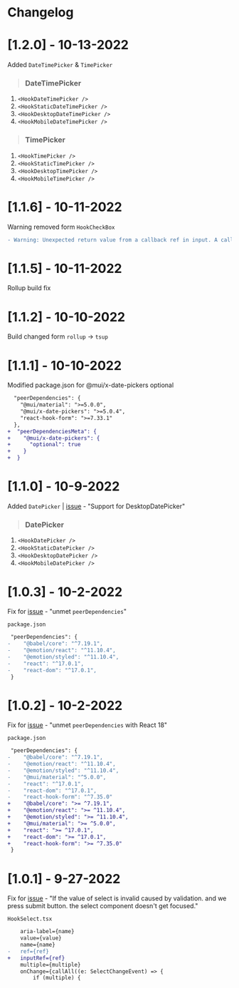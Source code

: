 # Changelog

# [1.2.0] - 10-13-2022

Added `DateTimePicker` & `TimePicker`

> ### DateTimePicker

1.  `<HookDateTimePicker />`
2.  `<HookStaticDateTimePicker />`
3.  `<HookDesktopDateTimePicker />`
4.  `<HookMobileDateTimePicker />`

> ### TimePicker

1.  `<HookTimePicker />`
2.  `<HookStaticTimePicker />`
3.  `<HookDesktopTimePicker />`
4.  `<HookMobileTimePicker />`

# [1.1.6] - 10-11-2022

Warning removed form `HookCheckBox`

```diff
- Warning: Unexpected return value from a callback ref in input. A callback ref should not return a function.
```

# [1.1.5] - 10-11-2022

Rollup build fix

# [1.1.2] - 10-10-2022

Build changed form `rollup` -> `tsup`

# [1.1.1] - 10-10-2022

Modified package.json for @mui/x-date-pickers optional

```diff
  "peerDependencies": {
    "@mui/material": ">=5.0.0",
    "@mui/x-date-pickers": ">=5.0.4",
    "react-hook-form": ">=7.33.1"
  },
+  "peerDependenciesMeta": {
+    "@mui/x-date-pickers": {
+      "optional": true
+    }
+  }
```

# [1.1.0] - 10-9-2022

Added `DatePicker` | [issue](https://github.com/adiathasan/mui-react-hook-form-plus/issues/4) - "Support for DesktopDatePicker"

> ### DatePicker

1.  `<HookDatePicker />`
2.  `<HookStaticDatePicker />`
3.  `<HookDesktopDatePicker />`
4.  `<HookMobileDatePicker />`

# [1.0.3] - 10-2-2022

Fix for [issue](https://github.com/adiathasan/mui-react-hook-form-plus/issues/3) - "unmet `peerDependencies`"

`package.json`

```diff
 "peerDependencies": {
-    "@babel/core": "^7.19.1",
-    "@emotion/react": "^11.10.4",
-    "@emotion/styled": "^11.10.4",
-    "react": "^17.0.1",
-    "react-dom": "^17.0.1",
 }
```

# [1.0.2] - 10-2-2022

Fix for [issue](https://github.com/adiathasan/mui-react-hook-form-plus/issues/3) - "unmet `peerDependencies` with React 18"

`package.json`

```diff
 "peerDependencies": {
-    "@babel/core": "^7.19.1",
-    "@emotion/react": "^11.10.4",
-    "@emotion/styled": "^11.10.4",
-    "@mui/material": "^5.0.0",
-    "react": "^17.0.1",
-    "react-dom": "^17.0.1",
-    "react-hook-form": "^7.35.0"
+    "@babel/core": ">= ^7.19.1",
+    "@emotion/react": ">= ^11.10.4",
+    "@emotion/styled": ">= ^11.10.4",
+    "@mui/material": ">= ^5.0.0",
+    "react": ">= ^17.0.1",
+    "react-dom": ">= ^17.0.1",
+    "react-hook-form": ">= ^7.35.0"
 }
```

# [1.0.1] - 9-27-2022

Fix for [issue](https://github.com/adiathasan/mui-react-hook-form-plus/issues/1) - "If the value of select is invalid caused by validation. and we press submit button. the select component doesn't get focused."

`HookSelect.tsx`

```diff
    aria-label={name}
    value={value}
    name={name}
-   ref={ref}
+   inputRef={ref}
    multiple={multiple}
    onChange={callAll((e: SelectChangeEvent) => {
        if (multiple) {
```
